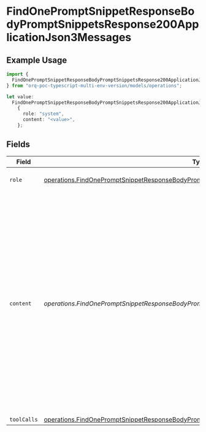 # FindOnePromptSnippetResponseBodyPromptSnippetsResponse200ApplicationJson3Messages

## Example Usage

```typescript
import {
  FindOnePromptSnippetResponseBodyPromptSnippetsResponse200ApplicationJson3Messages,
} from "orq-poc-typescript-multi-env-version/models/operations";

let value:
  FindOnePromptSnippetResponseBodyPromptSnippetsResponse200ApplicationJson3Messages =
    {
      role: "system",
      content: "<value>",
    };
```

## Fields

| Field                                                                                                                                                                                                                                                                    | Type                                                                                                                                                                                                                                                                     | Required                                                                                                                                                                                                                                                                 | Description                                                                                                                                                                                                                                                              |
| ------------------------------------------------------------------------------------------------------------------------------------------------------------------------------------------------------------------------------------------------------------------------ | ------------------------------------------------------------------------------------------------------------------------------------------------------------------------------------------------------------------------------------------------------------------------ | ------------------------------------------------------------------------------------------------------------------------------------------------------------------------------------------------------------------------------------------------------------------------ | ------------------------------------------------------------------------------------------------------------------------------------------------------------------------------------------------------------------------------------------------------------------------ |
| `role`                                                                                                                                                                                                                                                                   | [operations.FindOnePromptSnippetResponseBodyPromptSnippetsResponse200ApplicationJson3Role](../../models/operations/findonepromptsnippetresponsebodypromptsnippetsresponse200applicationjson3role.md)                                                                     | :heavy_check_mark:                                                                                                                                                                                                                                                       | The role of the prompt message                                                                                                                                                                                                                                           |
| `content`                                                                                                                                                                                                                                                                | *operations.FindOnePromptSnippetResponseBodyPromptSnippetsResponse200ApplicationJson3Content*                                                                                                                                                                            | :heavy_check_mark:                                                                                                                                                                                                                                                       | The contents of the user message. Either the text content of the message or an array of content parts with a defined type, each can be of type `text` or `image_url` when passing in images. You can pass multiple images by adding multiple `image_url` content parts.  |
| `toolCalls`                                                                                                                                                                                                                                                              | [operations.FindOnePromptSnippetResponseBodyPromptSnippetsResponse200ApplicationJson3ToolCalls](../../models/operations/findonepromptsnippetresponsebodypromptsnippetsresponse200applicationjson3toolcalls.md)[]                                                         | :heavy_minus_sign:                                                                                                                                                                                                                                                       | N/A                                                                                                                                                                                                                                                                      |